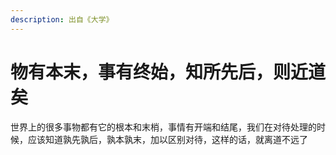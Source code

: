 ```yaml
---
description: 出自《大学》
---
```


# 物有本末，事有终始，知所先后，则近道矣

世界上的很多事物都有它的根本和末梢，事情有开端和结尾，我们在对待处理的时候，应该知道孰先孰后，孰本孰末，加以区别对待，这样的话，就离道不远了

